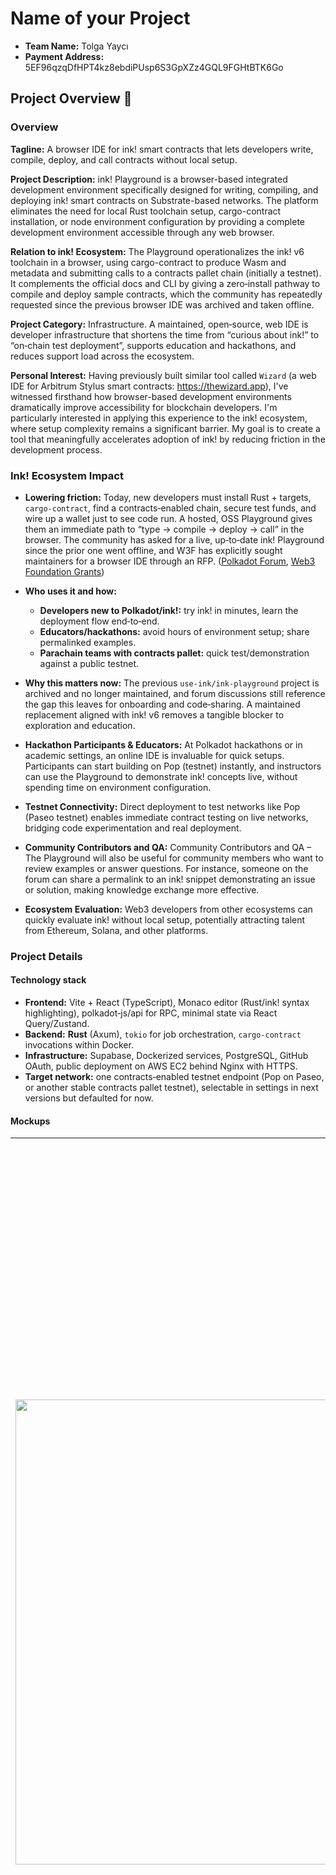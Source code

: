 # Name of your Project

- **Team Name:** Tolga Yaycı
- **Payment Address:** 5EF96qzqDfHPT4kz8ebdiPUsp6S3GpXZz4GQL9FGHtBTK6Go


## Project Overview :page_facing_up:
### Overview

**Tagline:** A browser IDE for ink! smart contracts that lets developers write, compile, deploy, and call contracts without local setup.

**Project Description:** ink! Playground is a browser-based integrated development environment specifically designed for writing, compiling, and deploying ink! smart contracts on Substrate-based networks. The platform eliminates the need for local Rust toolchain setup, cargo-contract installation, or node environment configuration by providing a complete development environment accessible through any web browser.

**Relation to ink! Ecosystem:** The Playground operationalizes the ink! v6 toolchain in a browser, using cargo-contract to produce Wasm and metadata and submitting calls to a contracts pallet chain (initially a testnet). It complements the official docs and CLI by giving a zero‑install pathway to compile and deploy sample contracts, which the community has repeatedly requested since the previous browser IDE was archived and taken offline.

**Project Category:** Infrastructure. A maintained, open‑source, web IDE is developer infrastructure that shortens the time from “curious about ink!” to “on‑chain test deployment”, supports education and hackathons, and reduces support load across the ecosystem.

**Personal Interest:** Having previously built similar tool called `Wizard` (a web IDE for Arbitrum Stylus smart contracts: https://thewizard.app), I've witnessed firsthand how browser-based development environments dramatically improve accessibility for blockchain developers. I'm particularly interested in applying this experience to the ink! ecosystem, where setup complexity remains a significant barrier. My goal is to create a tool that meaningfully accelerates adoption of ink! by reducing friction in the development process.

### Ink! Ecosystem Impact

* **Lowering friction:** Today, new developers must install Rust + targets, `cargo-contract`, find a contracts‑enabled chain, secure test funds, and wire up a wallet just to see code run. A hosted, OSS Playground gives them an immediate path to “type → compile → deploy → call” in the browser. The community has asked for a live, up‑to‑date ink! Playground since the prior one went offline, and W3F has explicitly sought maintainers for a browser IDE through an RFP. ([Polkadot Forum](https://forum.polkadot.network/t/ink-playground/3052), [Web3 Foundation Grants](https://grants.web3.foundation/docs/RFPs/IDE_for_ink_Smart_Contracts#:~:text=with%20Substrate))

* **Who uses it and how:**
  * **Developers new to Polkadot/ink!:** try ink! in minutes, learn the deployment flow end‑to‑end.
  * **Educators/hackathons:** avoid hours of environment setup; share permalinked examples.
  * **Parachain teams with contracts pallet:** quick test/demonstration against a public testnet.

* **Why this matters now:** The previous `use-ink/ink-playground` project is archived and no longer maintained, and forum discussions still reference the gap this leaves for onboarding and code‑sharing. A maintained replacement aligned with ink! v6 removes a tangible blocker to exploration and education.

* **Hackathon Participants & Educators:** At Polkadot hackathons or in academic settings, an online IDE is invaluable for quick setups. Participants can start building on Pop (testnet) instantly, and instructors can use the Playground to demonstrate ink! concepts live, without spending time on environment configuration.

* **Testnet Connectivity:** Direct deployment to test networks like Pop (Paseo testnet) enables immediate contract testing on live networks, bridging code experimentation and real deployment.

* **Community Contributors and QA:** Community Contributors and QA – The Playground will also be useful for community members who want to review examples or answer questions. For instance, someone on the forum can share a permalink to an ink! snippet demonstrating an issue or solution, making knowledge exchange more effective.

* **Ecosystem Evaluation:** Web3 developers from other ecosystems can quickly evaluate ink! without local setup, potentially attracting talent from Ethereum, Solana, and other platforms.

### Project Details

#### Technology stack

* **Frontend:** Vite + React (TypeScript), Monaco editor (Rust/ink! syntax highlighting), polkadot‑js/api for RPC, minimal state via React Query/Zustand.
* **Backend:** **Rust** (Axum), `tokio` for job orchestration, `cargo-contract` invocations within Docker.
* **Infrastructure:** Supabase, Dockerized services, PostgreSQL, GitHub OAuth, public deployment on AWS EC2 behind Nginx with HTTPS.
* **Target network:** one contracts‑enabled testnet endpoint (Pop on Paseo, or another stable contracts pallet testnet), selectable in settings in next versions but defaulted for now.

#### Mockups

| | | |
| -----: | ----------- | ------------- |
| <img width="1482" height="744" alt="Screenshot 2025-09-05 at 17 50 00" src="https://github.com/user-attachments/assets/ba1db927-0de7-4d67-815c-7c4adfc958e1" /> | <img width="3000" height="1575" alt="Screenshot 2025-09-05 at 17 52 51" src="https://github.com/user-attachments/assets/4ea23eb6-aa0e-423a-bf32-b452529cf14e" /> | <img width="1295" height="1201" alt="Screenshot 2025-09-05 at 17 53 07" src="https://github.com/user-attachments/assets/398b09ab-2de6-41fc-82e3-0349b1f50cf4" /> |
| <img width="711" height="465" alt="Screenshot 2025-09-05 at 17 56 08" src="https://github.com/user-attachments/assets/778fe91b-ce74-49c0-b3ac-033236800d3e" /> | <img width="1282" height="818" alt="Screenshot 2025-09-05 at 17 56 49" src="https://github.com/user-attachments/assets/98a409a5-1293-4112-ab82-2364e9a97fbd" /> | <img width="608" height="470" alt="Screenshot 2025-09-05 at 17 57 07" src="https://github.com/user-attachments/assets/722ec55f-4467-4ab8-83e7-8eb9622e851e" /> |
| <img width="1285" height="815" alt="Screenshot 2025-09-05 at 17 57 19" src="https://github.com/user-attachments/assets/add17dcf-be33-463b-b394-1204c7646a1d" /> | <img width="892" height="611" alt="Screenshot 2025-09-05 at 17 57 43" src="https://github.com/user-attachments/assets/6dfb741a-32d5-463c-be21-f4f0c72b8c7f" /> | <img width="1451" height="1177" alt="Screenshot 2025-09-05 at 18 03 19" src="https://github.com/user-attachments/assets/3aacf80a-8a6e-4b0d-9cac-57bfff826d14" /> |
| <img width="1371" height="502" alt="Screenshot 2025-09-05 at 18 04 03" src="https://github.com/user-attachments/assets/17cd971e-a8ba-4a45-b629-bf75f96b76a6" /> | <img width="1401" height="1187" alt="Screenshot 2025-09-05 at 17 59 35" src="https://github.com/user-attachments/assets/af52b3e5-241e-44fb-ae0b-dc02c723c086" /> |


#### Deliverables

* Browser-based Monaco code editor with Rust/ink! syntax highlighting
* Secure, containerized compilation service using cargo-contract with support for ink! v6 and real-time compiler output 
* GitHub OAuth integration for user authentication with project saving, loading, and sharing via generated permalinks
* Advanced multi-project management allowing developers to organize multiple projects simultaneously
* In-browser wallet for testnet account management with direct deployment to Pop testnet and transaction status monitoring
* Automatically generated UI for contract deployment and interaction, supporting both read-only queries and state-changing transactions with parameter forms from contract metadata and result display
* Comprehensive library of ink! contract examples and templates (ERC/PSP standards, access control patterns) with one-click import functionality
* Fully hosted solution on AWS EC2 with HTTPS, documented Docker setup, and open-source codebase under Apache 2.0 license


#### Data models / API specifications

The spesification is kept minimal to give an idea.

* **Entities**

  * **User**: `{ id, github_id, email?, created_at }`
  * **Project**: `{ id, user_id, title, source_code, created_at, updated_at }`
  * **Build**: `{ id, project_id, ink_version, toolchain, status, stderr, stdout, wasm_cid?, metadata_cid?, created_at }`
  * **Deployments**: `{ id, project_id, network, tx_hash, code_hash?, contract_address?, success, created_at }`

* **REST Endpoints** (Rust/Axum; representative paths)

  * `POST /api/compile` → input: `{ user_id, project_id, source_code, ink_version }` → output: `{ status, stderr, stdout, wasm, metadata }`
  * `POST /api/projects` / `GET /api/projects/:id` / `PUT /api/projects/:id` (auth required)
  * `POST /api/deploy` → input: `{ user_id, project_id, source_code, ink_version }` → output: `{ status, stderr, stdout, wasm, metadata }`

* **Authentication**

  * **Supabase Auth** for user management and persistence.
  * **GitHub OAuth** for login; session managed server‑side with secure cookies. 


#### What this project is **not** (v1 scope fences)

* No **polkadot.js browser extension** integration in v1; **built‑in wallet only**.
* No **code completion** or language server integration; **syntax highlighting only**.
* No **multi‑file** projects; one source file per project in v1.
* No mainnet deployments; **testnet only** in v1.
* No audits, no token, no business/marketing features.


#### Similar Projects and Distinction

Within Polkadot’s ecosystem itself, there is currently no comparable alternative — developers either use local environments or limited tools like the polkadot.js Apps UI (which allows deploying and calling contracts but doesn’t provide a coding environment). Our project is unique in providing a full coding-to-deployment journey in one web interface for ink! developers.

- **Previous ink! Playground (Parity)** – The prior iteration of an ink! web IDE (open-sourced by Parity Technologies) is the direct predecessor to this project. It used a similar tech stack (TypeScript, React, Monaco, Docker) and proved the concept’s value. The project effectively revives and modernizes this idea: targeting ink! v6 (whereas the old one targeted ink! 3/4), and addressing known issues (container deployment, multi-version support, etc.). Unlike the previous version, which fell out of maintenance, I will establish a sustainable maintenance plan (with potential follow-up grants for upkeep) to ensure the Playground remains live and up-to-date long term.

- **Remix (Ethereum)** – A highly popular web IDE for Solidity on Ethereum. Remix demonstrates how a web IDE can become an indispensable part of a developer ecosystem. Our ink! Playground is analogous in purpose – providing similar one-stop convenience – but for Substrate-based Wasm contracts. 

- **Other Web IDEs** – Solana, Move, and others have web IDEs. For example, Solana Playground allows in-browser Rust program deployment, and ICP has a web REPL for Motoko. These projects validate the approach. 

- **The Wizard (Arbitrum Stylus)** – I have already successfully built and deployed a fully functional web-based IDE for Arbitrum Stylus called Wizard. 

  You can try it out at <https://thewizard.app>

  Here is the Wizard demo presented by official Arbitrum OffchainLabs: <https://x.com/arbitrum/status/1889010128562933845>

  - 303 active users have interacted with the playground so far this year.
  - There have been a total of 489 sessions recorded during this period.
  - The users have performed approximately 2,800 activities in total.
  - Total 243 contracts compiled
  - Total 198 contract calls recorded
  - Over 60,000 views for Wizard related posts on X (Many accounts shared including official Arbitrum account)
  
  | | | |
  | -----: | ----------- | ------------- |
  | <img width="782" height="403" alt="traction1" src="https://github.com/user-attachments/assets/8bc1c15b-224d-45fc-ad3d-caf58a0ba5b5" /> | <img width="621" height="403" alt="traction2" src="https://github.com/user-attachments/assets/00927e38-84ea-497d-ae2f-8e8216ffceea" /> |  ![traction3](https://github.com/user-attachments/assets/c4b7384c-b45d-4d1d-bfbf-766c21a219fb) |


## Team :busts_in_silhouette:

### Team members

- Tolga Yaycı

### Contact

- **Contact Name:** Tolga Yaycı
- **Contact Email:** [tolgayayci@protonmail.com](mailto:tolgayayci@protonmail.com)
- **Website:** https://github.com/tolgayayci

### Legal Structure

- **Registered Address:** Individual - N/A
- **Registered Legal Entity:** Individual

### Team's experience

Tolga is an experienced software engineer with a strong background in developer tooling and frontend systems. He holds a Bachelor's degree in Computer Engineering and has successfully delivered numerous developer tools across prominent blockchain ecosystems including IOTA, Arbitrum, Stellar, Internet Computer and so on. 

His recent notable grantee projects include:

- Arbitrum Stylus Playground: An online IDE for Arbitrum Stylus smart contracts - https://thewizard.app/
- Arbitrum Stylus VS Code Extension: Developer tooling integration for Arbitrum Stylus - https://marketplace.visualstudio.com/items?itemName=tolgayayci.stylussuite
- ICP DFX Dashboard: User-friendly graphical interface for ICP dfx-cli - https://github.com/tolgayayci/dfinity-dfx-gui/
- Sora: Desktop app to interact with Stellar network - https://github.com/tolgayayci/sora

### Team Code Repos

- https://github.com/tolgayayci/wizard
- https://github.com/tolgayayci/dfinity-dfx-gui
- https://github.com/tolgayayci/sora
- https://github.com/tolgayayci/stylus-vscode-extension
- https://github.com/tolgayayci/radix-agent-kit
- https://github.com/tolgayayci

### Team LinkedIn Profiles (if available)

- https://www.linkedin.com/in/tolgayayci

## Development Status :open_book:

The ink! Playground project is currently in the research and planning phase. I have completed initial architectural planning and component design based on my experience building similar tools. Specifically, I've experience in Monaco editor integration with Rust syntax highlighting, and researched cargo-contract. My previous project (Wizard for Arbitrum) provides validated technical patterns that will be adapted for the ink! ecosystem. No active development has begun yet, as I am awaiting grant approval before starting implementation.

## Development Roadmap :nut_and_bolt:

### Overview

- **Total Estimated Duration:** 15 weeks
- **Full-Time Equivalent (FTE):**  1 FTE
- **Total Costs:** 50,000 USD

### Milestone 1: Core IDE & Compilation Pipeline

- **Estimated Duration:** 6 weeks
- **FTE:** 1
- **Costs:** $20,000

| Number | Deliverable | Specification |
| -----: | ----------- | ------------- |
| **0a.** | License | Apache 2.0 |
| **0b.** | Documentation | I will provide a README with build/run instructions for the repository. |
| **0c.** | Testing and Testing Guide | Core functions will be fully covered by comprehensive unit tests to ensure functionality and robustness. In the guide, I will describe how to run these tests. |
| **0d.** | Docker | I will provide a Dockerfile(s) that can be used to test all the functionality delivered with this milestone. |
| 1. | Frontend: Monaco Editor Setup | Implementation of the code editor component using Monaco with Rust/ink! syntax highlighting and a clean UI layout |
| 2. | Backend: Compilation Service | A Rust backend service that compiles ink! source code using cargo-contract and returns WebAssembly output or error messages. This includes Docker containerization.|
| 3. | API Integration | Connect the frontend to backend APIs, including error handling, request state management, and displaying compilation output |
| 4. | Error Reporting | Parse Rust/ink! compiler errors and display them in the stdout/stderr UI sections |
| 5. | User Authentication | Implement Supabase Auth and GitHub OAuth to handle user session management |
| 6. | Project Persistence | Supabase integration: Basic database schema and API endpoints for creating, saving, and loading user projects |


### Milestone 2: Deployment & Contract Interaction

- **Estimated Duration:** 5 weeks
- **FTE:** 1
- **Costs:** $20,000

#### Deliverables:

| Number | Deliverable | Specification |
| ------ | ----------- | ------------- |
| **0a.** | License | Apache 2.0 |
| **0b.** | Documentation | Updated documentation including deployment usage guide and contract interaction |
| **0c.** | Testing and Testing Guide | Core functions will be fully covered by comprehensive unit tests to ensure functionality and robustness. In the guide, I will describe how to run these tests. |
| **0d.** | Docker | I will provide a Dockerfile(s) that can be used to test all the functionality delivered with this milestone. |
| 1. | In-Browser Wallet | Implementation of a built-in wallet for testnet usage |
| 2. | Network Connection | Integration with polkadot.js/api to connect to a test network (Pop on Paseo), with network status indicator |
| 3. | Contract Deployment UI | Interface for deploying compiled contracts, including constructor parameter forms based on contract metadata |
| 4. | Transaction Monitoring | Real-time tracking of deployment transactions with status updates (pending, success, error) |
| 5. | Contract Interaction | UI for calling contract methods (both read-only and state-changing) after deployment, with parameter forms generated from metadata |
| 6. | Deployment History | Track and display user's deployment history with contract addresses and timestamps |


### Milestone 3: Templates, Additional Features, and Deployment

- **Estimated Duration:** 4 weeks
- **FTE:** 1
- **Costs:** $10,000

#### Deliverables:

| Number | Deliverable | Specification |
| ------ | ----------- | ------------- |
| **0a.** | License | Apache 2.0 |
| **0b.** | Documentation | Comprehensive user documentation, API documentation, and maintenance guide |
| **0c.** | Testing and Testing Guide | Core functions will be fully covered by comprehensive unit tests to ensure functionality and robustness. In the guide, we will describe how to run these tests. |
| **0d.** | Docker | I will provide a Dockerfile(s) that can be used to test all the functionality delivered with this milestone. |
| **0e.** | Article | Tutorial showcasing the complete workflow from writing to deploying an ink! contract |
| 1. | ink! Contract Templates | Implementation of the template gallery featuring standard, commonly used smart contracts and patterns with one-click import functionality |
| 2. | Multi-Project Management | Dashboard for managing multiple projects |
| 3. | Project Sharing | Generate shareable links for projects (permalink functionality) |
| 4. | Production Deployment | Full deployment to AWS EC2 with HTTPS, proper DNS, and analytics implementation |


## Future Plans

To ensure ink! Playground remains actively maintained unlike its predecessor, I commit to supporting the platform for at least 12 months post-launch with regular updates for new ink! releases. My track record demonstrates this commitment - my previous grant-funded project, Wizard Web IDE (for Arbitrum), has shown consistent maintenance with regular commits since its February 2025 launch (visible at https://github.com/tolgayayci/wizard/tree/dev). 

The technical roadmap will focus on keeping the tool relevant as the ecosystem evolves. After completing v1 and gaining initial traction, I plan to propose a v2 of the project through follow-up grants that will implement advanced features not supported in the initial version. These would include language server integration for intelligent code completion, testing framework support, expanded network support for additional parachains, and enhanced collaboration tools. 

Regular collection of usage metrics will guide the prioritization of these v2 features based on actual developer needs. This phased approach ensures sustainable development while maintaining a continuously valuable tool for the ecosystem.

## Additional Information :heavy_plus_sign:

**How did you hear about the Bounty Program?** Web3 Foundation Grants page
